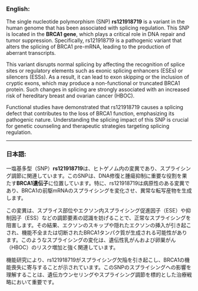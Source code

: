 ### English:
The single nucleotide polymorphism (SNP) **rs121918719** is a variant in the human genome that has been associated with splicing regulation. This SNP is located in the **BRCA1 gene**, which plays a critical role in DNA repair and tumor suppression. Specifically, rs121918719 is a pathogenic variant that alters the splicing of BRCA1 pre-mRNA, leading to the production of aberrant transcripts. 

This variant disrupts normal splicing by affecting the recognition of splice sites or regulatory elements such as exonic splicing enhancers (ESEs) or silencers (ESSs). As a result, it can lead to exon skipping or the inclusion of cryptic exons, which may produce a non-functional or truncated BRCA1 protein. Such changes in splicing are strongly associated with an increased risk of hereditary breast and ovarian cancer (HBOC).

Functional studies have demonstrated that rs121918719 causes a splicing defect that contributes to the loss of BRCA1 function, emphasizing its pathogenic nature. Understanding the splicing impact of this SNP is crucial for genetic counseling and therapeutic strategies targeting splicing regulation.

---

### 日本語:
一塩基多型（SNP）**rs121918719**は、ヒトゲノム内の変異であり、スプライシング調節に関連しています。このSNPは、DNA修復と腫瘍抑制に重要な役割を果たす**BRCA1遺伝子**に位置しています。特に、rs121918719は病原性のある変異であり、BRCA1の前駆mRNAのスプライシングを変化させ、異常な転写産物を生成します。

この変異は、スプライス部位やエクソン内スプライシング促進因子（ESE）や抑制因子（ESS）などの調節要素の認識を妨げることで、正常なスプライシングを阻害します。その結果、エクソンのスキップや隠れたエクソンの挿入が引き起こされ、機能不全または切断されたBRCA1タンパク質が生成される可能性があります。このようなスプライシングの変化は、遺伝性乳がんおよび卵巣がん（HBOC）のリスク増加と強く関連しています。

機能研究により、rs121918719がスプライシング欠陥を引き起こし、BRCA1の機能喪失に寄与することが示されています。このSNPのスプライシングへの影響を理解することは、遺伝カウンセリングやスプライシング調節を標的とした治療戦略において重要です。
